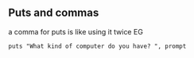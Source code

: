 ## <a name='Putsandcommas'></a>Puts and commas
a comma for puts is like using it twice
EG
```
puts "What kind of computer do you have? ", prompt
```

